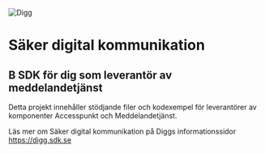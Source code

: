 ![Digg](https://github.com/diggsweden/.github/blob/main/profile/digg-logo.png?raw=trueassets/20240215_075358_digg-logo.pn)

# Säker digital kommunikation

## B SDK för dig som leverantör av meddelandetjänst

Detta projekt innehåller stödjande filer och kodexempel för leverantörer av komponenter Accesspunkt och Meddelandetjänst.

Läs mer om Säker digital kommunikation på Diggs informationssidor https://digg.sdk.se
